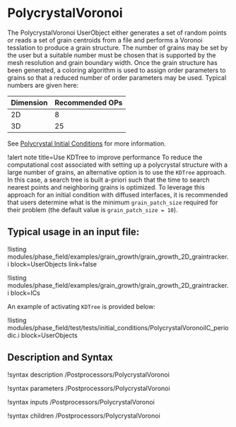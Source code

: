 # PolycrystalVoronoi

The PolycrystalVoronoi UserObject either generates a set of random points or
reads a set of grain centroids from a file and performs a Voronoi tesslation to
produce a grain structure. The number of grains may be set by the user but a
suitable number must be chosen that is supported by the mesh resolution and
grain boundary width. Once the grain structure has been generated, a coloring
algorithm is used to assign order parameters to grains so that a reduced number
of order parameters may be used. Typical numbers are given here:

| Dimension | Recommended OPs |
|-----------|-----------------|
| 2D        | 8               |
| 3D        | 25              |

See [Polycrystal Initial Conditions](ICs/PolycrystalICs.md) for more information.

!alert note title=Use KDTree to improve performance
To reduce the computational cost associated with setting up a polycrystal structure with a large number of grains, an alternative option is to use the `KDTree` approach. In this case, a search tree is built a-priori such that the time to search nearest points and neighboring grains is optimized. To leverage this approach for an initial condition with diffused interfaces, it is recommended that users determine what is the minimum `grain_patch_size` required for their problem (the default value is `grain_patch_size = 10`).

## Typical usage in an input file:

!listing modules/phase_field/examples/grain_growth/grain_growth_2D_graintracker.i block=UserObjects link=false

!listing modules/phase_field/examples/grain_growth/grain_growth_2D_graintracker.i block=ICs

An example of activating `KDTree` is provided below:

!listing modules/phase_field/test/tests/initial_conditions/PolycrystalVoronoiIC_periodic.i block=UserObjects


## Description and Syntax

!syntax description /Postprocessors/PolycrystalVoronoi

!syntax parameters /Postprocessors/PolycrystalVoronoi

!syntax inputs /Postprocessors/PolycrystalVoronoi

!syntax children /Postprocessors/PolycrystalVoronoi
